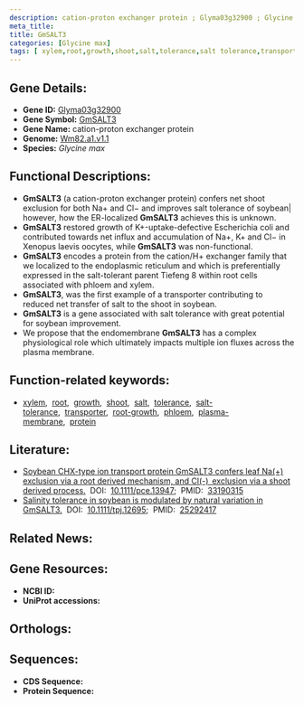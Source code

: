 ```yaml
---
description: cation-proton exchanger protein ; Glyma03g32900 ; Glycine max
meta_title:
title: GmSALT3
categories: [Glycine max]
tags: [ xylem,root,growth,shoot,salt,tolerance,salt tolerance,transporter,root growth,phloem,plasma membrane,protein ]
---
```


## Gene Details:
- **Gene ID:** [Glyma03g32900]()
- **Gene Symbol:** <u>GmSALT3</u>
- **Gene Name:** cation-proton exchanger protein
- **Genome:** [Wm82.a1.v1.1]()
- **Species:** *Glycine max*

## Functional Descriptions:
   - **GmSALT3** (a cation-proton exchanger protein) confers net shoot exclusion for both Na+ and Cl− and improves salt tolerance of soybean| however, how the ER-localized **GmSALT3** achieves this is unknown.
   - **GmSALT3** restored growth of K+-uptake-defective Escherichia coli and contributed towards net influx and accumulation of Na+, K+ and Cl− in Xenopus laevis oocytes, while **GmSALT3** was non-functional.
   - **GmSALT3** encodes a protein from the cation/H+ exchanger family that we localized to the endoplasmic reticulum and which is preferentially expressed in the salt-tolerant parent Tiefeng 8 within root cells associated with phloem and xylem.
   - **GmSALT3**, was the first example of a transporter contributing to reduced net transfer of salt to the shoot in soybean.
   - **GmSALT3** is a gene associated with salt tolerance with great potential for soybean improvement.
   - We propose that the endomembrane **GmSALT3** has a complex physiological role which ultimately impacts multiple ion fluxes across the plasma membrane.

## Function-related keywords:
   - [xylem](/tags/xylem/),&nbsp;&nbsp;[root](/tags/root/),&nbsp;&nbsp;[growth](/tags/growth/),&nbsp;&nbsp;[shoot](/tags/shoot/),&nbsp;&nbsp;[salt](/tags/salt/),&nbsp;&nbsp;[tolerance](/tags/tolerance/),&nbsp;&nbsp;[salt-tolerance](/tags/salt-tolerance/),&nbsp;&nbsp;[transporter](/tags/transporter/),&nbsp;&nbsp;[root-growth](/tags/root-growth/),&nbsp;&nbsp;[phloem](/tags/phloem/),&nbsp;&nbsp;[plasma-membrane](/tags/plasma-membrane/),&nbsp;&nbsp;[protein](/tags/protein/)

## Literature:
   - [Soybean CHX-type ion transport protein GmSALT3 confers leaf Na(+) exclusion via a root derived mechanism, and Cl(-)  exclusion via a shoot derived process.](https://doi.org/10.1111/pce.13947)&nbsp;&nbsp;DOI:&nbsp;&nbsp;[10.1111/pce.13947](https://doi.org/10.1111/pce.13947);&nbsp;&nbsp;PMID:&nbsp;&nbsp;[33190315](https://pubmed.ncbi.nlm.nih.gov/33190315/)
   - [Salinity tolerance in soybean is modulated by natural variation in GmSALT3.](https://doi.org/10.1111/tpj.12695)&nbsp;&nbsp;DOI:&nbsp;&nbsp;[10.1111/tpj.12695](https://doi.org/10.1111/tpj.12695);&nbsp;&nbsp;PMID:&nbsp;&nbsp;[25292417](https://pubmed.ncbi.nlm.nih.gov/25292417/)

## Related News:

## Gene Resources:
- **NCBI ID:**  [](https://www.ncbi.nlm.nih.gov/gene/?term=)
- **UniProt accessions:**  [](https://www.uniprot.org/uniprotkb//entry)

## Orthologs:

## Sequences:
- **CDS Sequence:**
- **Protein Sequence:**
